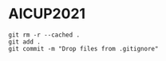 # AICUP2021

``` shell
git rm -r --cached .
git add .
git commit -m "Drop files from .gitignore"
```